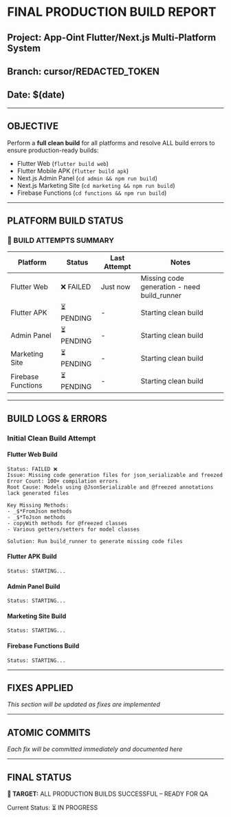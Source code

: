 # FINAL PRODUCTION BUILD REPORT

## Project: App-Oint Flutter/Next.js Multi-Platform System
## Branch: cursor/REDACTED_TOKEN
## Date: $(date)

---

## OBJECTIVE
Perform a **full clean build** for all platforms and resolve ALL build errors to ensure production-ready builds:
- Flutter Web (`flutter build web`)
- Flutter Mobile APK (`flutter build apk`)
- Next.js Admin Panel (`cd admin && npm run build`)
- Next.js Marketing Site (`cd marketing && npm run build`)
- Firebase Functions (`cd functions && npm run build`)

---

## PLATFORM BUILD STATUS

### 🔄 BUILD ATTEMPTS SUMMARY
| Platform | Status | Last Attempt | Notes |
|----------|--------|--------------|-------|
| Flutter Web | ❌ FAILED | Just now | Missing code generation - need build_runner |
| Flutter APK | ⏳ PENDING | - | Starting clean build |
| Admin Panel | ⏳ PENDING | - | Starting clean build |
| Marketing Site | ⏳ PENDING | - | Starting clean build |
| Firebase Functions | ⏳ PENDING | - | Starting clean build |

---

## BUILD LOGS & ERRORS
### Initial Clean Build Attempt

#### Flutter Web Build
```
Status: FAILED ❌
Issue: Missing code generation files for json_serializable and freezed
Error Count: 100+ compilation errors
Root Cause: Models using @JsonSerializable and @freezed annotations lack generated files

Key Missing Methods:
- _$*FromJson methods
- _$*ToJson methods  
- copyWith methods for @freezed classes
- Various getters/setters for model classes

Solution: Run build_runner to generate missing code files
```

#### Flutter APK Build
```
Status: STARTING...
```

#### Admin Panel Build
```
Status: STARTING...
```

#### Marketing Site Build
```
Status: STARTING...
```

#### Firebase Functions Build
```
Status: STARTING...
```

---

## FIXES APPLIED
*This section will be updated as fixes are implemented*

---

## ATOMIC COMMITS
*Each fix will be committed immediately and documented here*

---

## FINAL STATUS
**🎯 TARGET:** ALL PRODUCTION BUILDS SUCCESSFUL – READY FOR QA

Current Status: ⏳ IN PROGRESS
